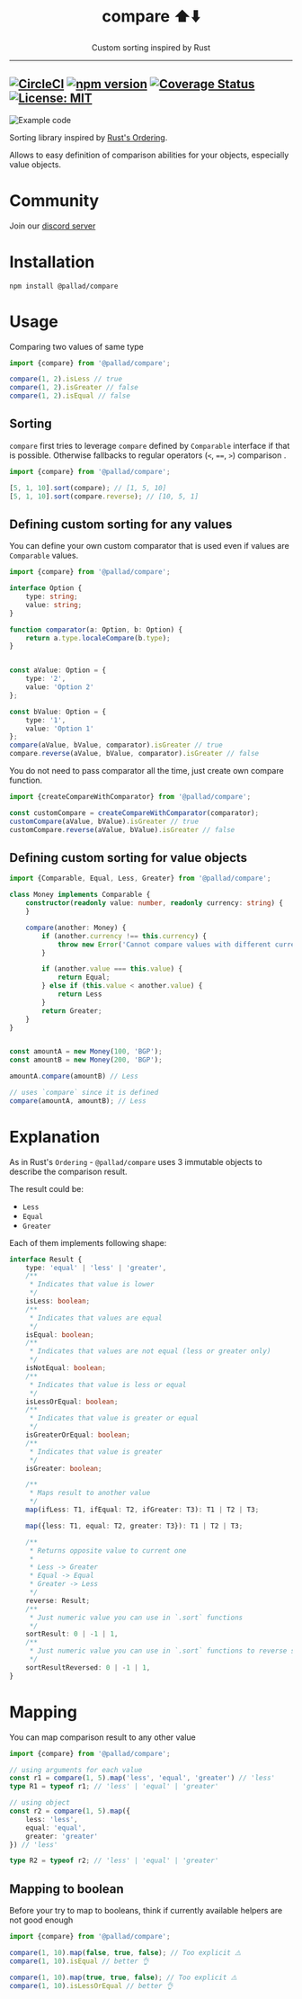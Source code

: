 <div align="center">
	<h1>compare ⬆️⬇️️</h1>
	<p>Custom sorting inspired by Rust</p>
</div>

---
[![CircleCI](https://circleci.com/gh/pallad-ts/compare/tree/master.svg?style=svg)](https://circleci.com/gh/pallad-ts/compare/tree/master)
[![npm version](https://badge.fury.io/js/@pallad%2Fcompare.svg)](https://badge.fury.io/js/@pallad%2Fcompare)
[![Coverage Status](https://coveralls.io/repos/github/pallad-ts/compare/badge.svg?branch=master)](https://coveralls.io/github/pallad-ts/compare?branch=master)
[![License: MIT](https://img.shields.io/badge/License-MIT-green.svg)](https://opensource.org/licenses/MIT)
---

![Example code](./assets/intro-code.png)

Sorting library inspired by [Rust's Ordering](https://doc.rust-lang.org/std/cmp/enum.Ordering.html).

Allows to easy definition of comparison abilities for your objects, especially value objects.

# Community

Join our [discord server](https://discord.gg/cbpxw93DnS)

# Installation

```shell
npm install @pallad/compare
```

# Usage

Comparing two values of same type

```typescript
import {compare} from '@pallad/compare';

compare(1, 2).isLess // true
compare(1, 2).isGreater // false
compare(1, 2).isEqual // false
```

## Sorting

`compare` first tries to leverage `compare` defined by `Comparable` interface if that is possible.
Otherwise fallbacks to regular operators (`<`, `==`, `>`) comparison .

```typescript
import {compare} from '@pallad/compare';

[5, 1, 10].sort(compare); // [1, 5, 10]
[5, 1, 10].sort(compare.reverse); // [10, 5, 1]
```

## Defining custom sorting for any values

You can define your own custom comparator that is used even if values are `Comparable` values.

```typescript
import {compare} from '@pallad/compare';

interface Option {
	type: string;
	value: string;
}

function comparator(a: Option, b: Option) {
	return a.type.localeCompare(b.type);
}


const aValue: Option = {
	type: '2',
	value: 'Option 2'
};

const bValue: Option = {
	type: '1',
	value: 'Option 1'
};
compare(aValue, bValue, comparator).isGreater // true
compare.reverse(aValue, bValue, comparator).isGreater // false
```

You do not need to pass comparator all the time, just create own compare function.

```typescript
import {createCompareWithComparator} from '@pallad/compare';

const customCompare = createCompareWithComparator(comparator);
customCompare(aValue, bValue).isGreater // true
customCompare.reverse(aValue, bValue).isGreater // false
```

## Defining custom sorting for value objects

```typescript
import {Comparable, Equal, Less, Greater} from '@pallad/compare';

class Money implements Comparable {
	constructor(readonly value: number, readonly currency: string) {
	}

	compare(another: Money) {
		if (another.currency !== this.currency) {
			throw new Error('Cannot compare values with different currencies');
		}

		if (another.value === this.value) {
			return Equal;
		} else if (this.value < another.value) {
			return Less
		}
		return Greater;
	}
}


const amountA = new Money(100, 'BGP');
const amountB = new Money(200, 'BGP');

amountA.compare(amountB) // Less

// uses `compare` since it is defined
compare(amountA, amountB); // Less
```

# Explanation

As in Rust's `Ordering` - `@pallad/compare` uses 3 immutable objects to describe the comparison result.

The result could be:

* `Less`
* `Equal`
* `Greater`

Each of them implements following shape:

```typescript
interface Result {
	type: 'equal' | 'less' | 'greater',
	/**
	 * Indicates that value is lower
	 */
	isLess: boolean;
	/**
	 * Indicates that values are equal
	 */
	isEqual: boolean;
	/**
	 * Indicates that values are not equal (less or greater only)
	 */
	isNotEqual: boolean;
	/**
	 * Indicates that value is less or equal
	 */
	isLessOrEqual: boolean;
	/**
	 * Indicates that value is greater or equal
	 */
	isGreaterOrEqual: boolean;
	/**
	 * Indicates that value is greater
	 */
	isGreater: boolean;

	/**
	 * Maps result to another value
	 */
	map(ifLess: T1, ifEqual: T2, ifGreater: T3): T1 | T2 | T3;

	map({less: T1, equal: T2, greater: T3}): T1 | T2 | T3;

	/**
	 * Returns opposite value to current one
	 *
	 * Less -> Greater
	 * Equal -> Equal
	 * Greater -> Less
	 */
	reverse: Result;
	/**
	 * Just numeric value you can use in `.sort` functions
	 */
	sortResult: 0 | -1 | 1,
	/**
	 * Just numeric value you can use in `.sort` functions to reverse sorting
	 */
	sortResultReversed: 0 | -1 | 1,
}
```

# Mapping

You can map comparison result to any other value

```typescript
import {compare} from '@pallad/compare';

// using arguments for each value
const r1 = compare(1, 5).map('less', 'equal', 'greater') // 'less'
type R1 = typeof r1; // 'less' | 'equal' | 'greater'  

// using object
const r2 = compare(1, 5).map({
	less: 'less',
	equal: 'equal',
	greater: 'greater'
}) // 'less'

type R2 = typeof r2; // 'less' | 'equal' | 'greater'
```

## Mapping to boolean

Before your try to map to booleans, think if currently available helpers are not good enough

```typescript
import {compare} from '@pallad/compare';

compare(1, 10).map(false, true, false); // Too explicit ⚠️
compare(1, 10).isEqual // better 👌

compare(1, 10).map(true, true, false); // Too explicit ⚠️
compare(1, 10).isLessOrEqual // better 👌
```
